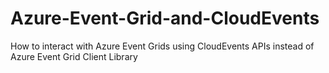 # Azure-Event-Grid-and-CloudEvents
How to interact with Azure Event Grids using CloudEvents APIs instead of Azure Event Grid Client Library

